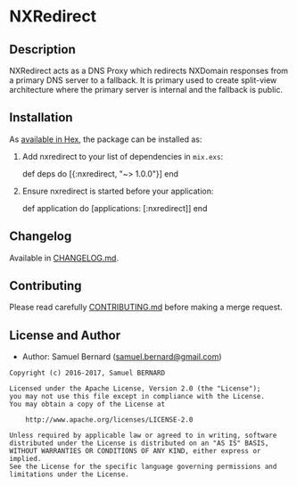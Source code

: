 NXRedirect
==========

Description
-----------

NXRedirect acts as a DNS Proxy which redirects NXDomain responses from a
primary DNS server to a fallback. It is primary used to create split-view
architecture where the primary server is internal and the fallback is public.

Installation
------------

As [available in Hex](https://hex.pm), the package can be installed as:

  1. Add nxredirect to your list of dependencies in `mix.exs`:

        def deps do
          [{:nxredirect, "~> 1.0.0"}]
        end

  2. Ensure nxredirect is started before your application:

        def application do
          [applications: [:nxredirect]]
        end

Changelog
---------

Available in [CHANGELOG.md](CHANGELOG.md).

Contributing
------------

Please read carefully [CONTRIBUTING.md](CONTRIBUTING.md) before making a merge
request.

License and Author
------------------

- Author: Samuel Bernard (<samuel.bernard@gmail.com>)

```text
Copyright (c) 2016-2017, Samuel BERNARD

Licensed under the Apache License, Version 2.0 (the "License");
you may not use this file except in compliance with the License.
You may obtain a copy of the License at

    http://www.apache.org/licenses/LICENSE-2.0

Unless required by applicable law or agreed to in writing, software
distributed under the License is distributed on an "AS IS" BASIS,
WITHOUT WARRANTIES OR CONDITIONS OF ANY KIND, either express or implied.
See the License for the specific language governing permissions and
limitations under the License.
```
